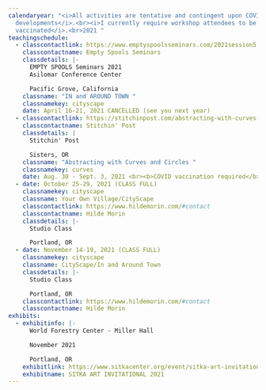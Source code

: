 ```yaml
---
calendaryear: "<i>All activities are tentative and contingent upon COVID
  developments</i>.<br><i>I currently require workshop attendees to be
  vaccinated</i>.<br>2021 "
teachingschedule:
  - classcontactlink: https://www.emptyspoolsseminars.com/2021session5.html
    classcontactname: Empty Spools Seminars
    classdetails: |-
      EMPTY SPOOLS Seminars 2021
      Asilomar Conference Center

      Pacific Grove, California
    classname: "IN and AROUND TOWN "
    classnamekey: cityscape
    date: April 16-21, 2021 CANCELLED (see you next year)
  - classcontactlink: https://stitchinpost.com/abstracting-with-curves-hilde-morin
    classcontactname: Stitchin' Post
    classdetails: |
      Stitchin' Post

      Sisters, OR
    classname: "Abstracting with Curves and Circles "
    classnamekey: curves
    date: Aug. 30 - Sept. 3, 2021 <br><b>COVID vaccination required</b><br>
  - date: October 25-29, 2021 (CLASS FULL)
    classnamekey: cityscape
    classname: Your Own Village/CityScape
    classcontactlink: https://www.hildemorin.com/#contact
    classcontactname: Hilde Morin
    classdetails: |-
      Studio Class

      Portland, OR
  - date: November 14-19, 2021 (CLASS FULL)
    classnamekey: cityscape
    classname: CityScape/In and Around Town
    classdetails: |-
      Studio Class

      Portland, OR
    classcontactlink: https://www.hildemorin.com/#contact
    classcontactname: Hilde Morin
exhibits:
  - exhibitinfo: |-
      World Forestry Center - Miller Hall

      November 2021

      Portland, OR
    exhibitlink: https://www.sitkacenter.org/event/sitka-art-invitational
    exhibitname: SITKA ART INVITATIONAL 2021
---
```

